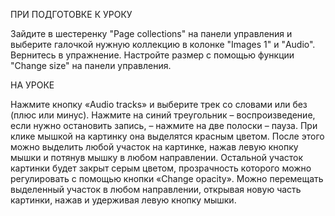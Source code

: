ПРИ ПОДГОТОВКЕ К УРОКУ

Зайдите в шестеренку "Page collections" на панели управления и выберите галочкой нужную коллекцию в колонке "Images 1" и "Audio". Вернитесь в упражнение. Настройте размер с помощью функции "Change size" на панели управления.

НА УРОКЕ

Нажмите кнопку «Audio tracks» и выберите трек со словами или без (плюс или минус). Нажмите на  синий треугольник – воспроизведение, если нужно остановить запись, – нажмите на две полоски – пауза.
При клике мышкой на картинку она выделятся красным цветом. После этого можно выделить любой участок на картинке, нажав левую кнопку мышки и потянув мышку в любом направлении. Остальной участок картинки будет закрыт серым цветом, прозрачность которого можно регулировать с помощью кнопки «Change opacity». Можно перемещать выделенный участок в любом направлении, открывая новую часть картинки, нажав и удерживая левую кнопку мышки.
